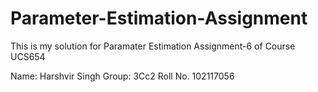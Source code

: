 # Parameter-Estimation-Assignment
This is my solution for Paramater Estimation Assignment-6 of Course UCS654

Name: Harshvir Singh
Group: 3Cc2
Roll No. 102117056


